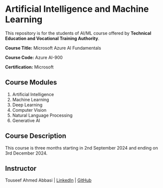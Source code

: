 # Artificial Intelligence and Machine Learning

This repository is for the students of AI/ML course offered by **Technical Education and Vocational Training Authority**.

**Course Title:** Microsoft Azure AI Fundamentals

**Course Code:** Azure AI-900

**Certification:** Microsoft

## Course Modules

1. Artificial Intelligence
2. Machine Learning
3. Deep Learning
4. Computer Vision
5. Natural Language Processing
6. Generative AI

## Course Description

This course is three months starting in 2nd September 2024 and ending on 3rd December 2024.

## Instructor

Touseef Ahmed Abbasi | [LinkedIn](https://pk.linkedin.com/in/touseef-ahmed-gold-medalist-5a8586229) | [GitHub](https://github.com/TouseefDataScientist)